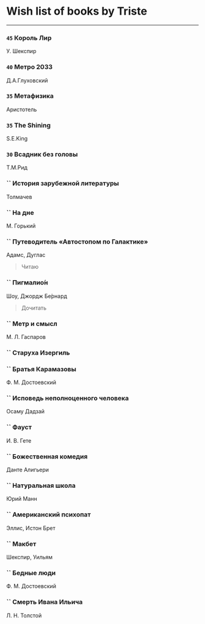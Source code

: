 # Wish list of books by Triste
---

### `45` Король Лир
У. Шекспир

### `40` Метро 2033
Д.А.Глуховский

### `35` Метафизика
Аристотель

### `35` The Shining
S.E.King

### `30` Всадник без головы
Т.М.Рид

### `` История зарубежной литературы
Толмачев

### `` На дне
М. Горький

### `` Путеводитель «Автостопом по Галактике»
Адамс, Дуглас
> Читаю

### `` Пигмалио́н
Шоу, Джордж Бе́рнард
> Дочитать

### `` Метр и смысл
М. Л. Гаспаров

### `` Старуха Изергиль

### `` Братья Карамазовы
Ф. М. Достоевский

### `` Исповедь неполноценного человека
Осаму Дадзай

### `` Фауст
И. В. Гете

### `` Божественная комедия
Данте Алигьери

### `` Натуральная школа
Юрий Манн

### `` Американский психопат
Эллис, Истон Брет

### `` Макбет
Шекспир, Уильям

### `` Бедные люди
Ф. М. Достоевский

### `` Смерть Ивана Ильича
Л. Н. Толстой

